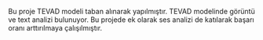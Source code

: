 Bu proje TEVAD modeli taban alınarak yapılmıştır. TEVAD modelinde görüntü ve text analizi bulunuyor. Bu projede ek olarak ses analizi de katılarak başarı oranı arttırılmaya çalışılmıştır.
